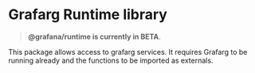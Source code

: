# Grafarg Runtime library

> **@grafana/runtime is currently in BETA**.

This package allows access to grafarg services. It requires Grafarg to be running already and the functions to be imported as externals.

